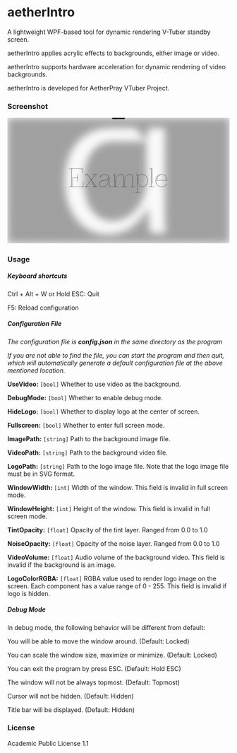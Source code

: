 # aetherIntro

A lightweight WPF-based tool for dynamic rendering V-Tuber standby screen.

aetherIntro applies acrylic effects to backgrounds, either image or video. 

aetherIntro supports hardware acceleration for dynamic rendering of video backgrounds.

aetherIntro is developed for AetherPray VTuber Project.



### Screenshot

![](https://raw.githubusercontent.com/LimiQS/aetherIntro/master/aetherIntroPreview.png)



### Usage

##### Keyboard shortcuts

Ctrl + Alt + W or Hold ESC: Quit

F5: Reload configuration



##### Configuration File

*The configuration file is **config.json** in the same directory as the program*

*If you are not able to find the file, you can start the program and then quit, which will automatically generate a default configuration file at the above mentioned location.*

**UseVideo:** `[bool]` Whether to use video as the background.

**DebugMode:** `[bool]` Whether to enable debug mode.

**HideLogo:** `[bool]` Whether to display logo at the center of screen.

**Fullscreen:** `[bool]` Whether to enter full screen mode.

**ImagePath:** `[string]` Path to the background image file.

**VideoPath:** `[string]` Path to the background video file.

**LogoPath:** `[string]` Path to the logo image file. Note that the logo image file must be in SVG format.

**WindowWidth:** `[int]` Width of the window. This field is invalid in full screen mode.

**WindowHeight:** `[int]` Height of the window. This field is invalid in full screen mode.

**TintOpacity:** `[float]` Opacity of the tint layer. Ranged from 0.0 to 1.0

**NoiseOpacity:** `[float]` Opacity of the noise layer. Ranged from 0.0 to 1.0

**VideoVolume:** `[float]` Audio volume of the background video. This field is invalid if the background is an image.

**LogoColorRGBA:** `[float]` RGBA value used to render logo image on the screen. Each component has a value range of 0 - 255. This field is invalid if logo is hidden.



##### Debug Mode

In debug mode, the following behavior will be different from default:

You will be able to move the window around. (Default: Locked)

You can scale the window size, maximize or minimize. (Default: Locked)

You can exit the program by press ESC. (Default: Hold ESC)

The window will not be always topmost.  (Default: Topmost)

Cursor will not be hidden. (Default: Hidden)

Title bar will be displayed. (Default: Hidden)



### License

Academic Public License 1.1
